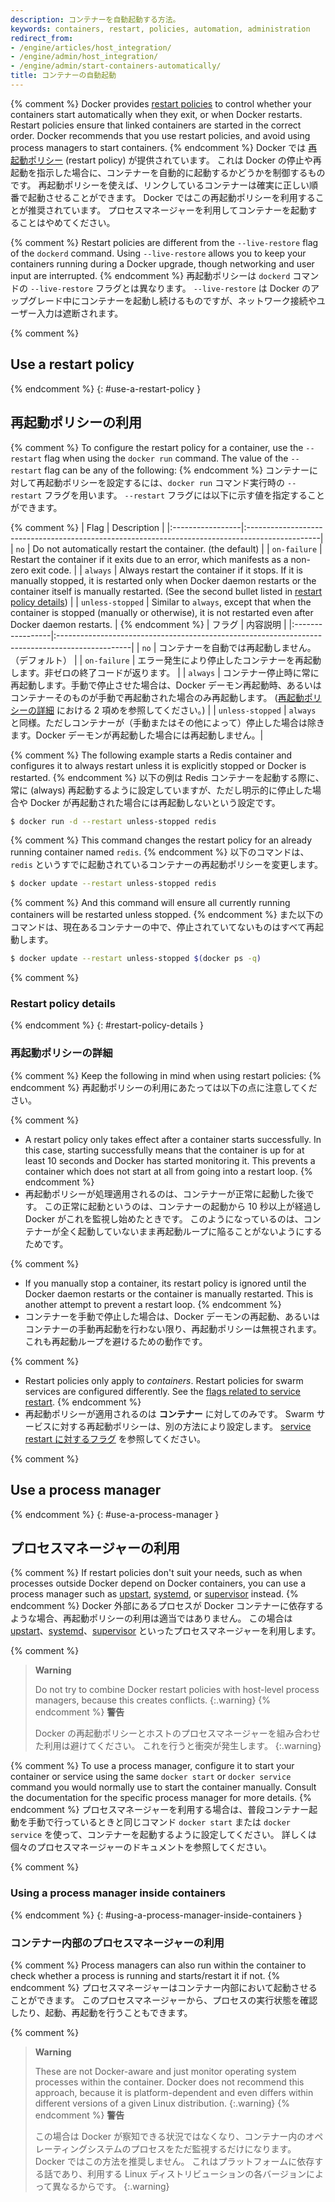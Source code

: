 ```yaml
---
description: コンテナーを自動起動する方法。
keywords: containers, restart, policies, automation, administration
redirect_from:
- /engine/articles/host_integration/
- /engine/admin/host_integration/
- /engine/admin/start-containers-automatically/
title: コンテナーの自動起動
---
```


{% comment %}
Docker provides [restart policies](../../engine/reference/run.md#restart-policies---restart)
to control whether your containers start automatically when they exit, or when
Docker restarts. Restart policies ensure that linked containers are started in
the correct order. Docker recommends that you use restart policies, and avoid
using process managers to start containers.
{% endcomment %}
Docker では [再起動ポリシー](../../engine/reference/run.md#restart-policies---restart) (restart policy) が提供されています。
これは Docker の停止や再起動を指示した場合に、コンテナーを自動的に起動するかどうかを制御するものです。
再起動ポリシーを使えば、リンクしているコンテナーは確実に正しい順番で起動させることができます。
Docker ではこの再起動ポリシーを利用することが推奨されています。
プロセスマネージャーを利用してコンテナーを起動することはやめてください。

{% comment %}
Restart policies are different from the `--live-restore` flag of the `dockerd`
command. Using `--live-restore` allows you to keep your containers running
during a Docker upgrade, though networking and user input are interrupted.
{% endcomment %}
再起動ポリシーは `dockerd` コマンドの `--live-restore` フラグとは異なります。
`--live-restore` は Docker のアップグレード中にコンテナーを起動し続けるものですが、ネットワーク接続やユーザー入力は遮断されます。

{% comment %}
## Use a restart policy
{% endcomment %}
{: #use-a-restart-policy }
## 再起動ポリシーの利用

{% comment %}
To configure the restart policy for a container, use the `--restart` flag
when using the `docker run` command. The value of the `--restart` flag can be
any of the following:
{% endcomment %}
コンテナーに対して再起動ポリシーを設定するには、`docker run` コマンド実行時の `--restart` フラグを用います。
`--restart` フラグには以下に示す値を指定することができます。

{% comment %}
| Flag             | Description                                                                                     |
|:-----------------|:------------------------------------------------------------------------------------------------|
| `no`             | Do not automatically restart the container. (the default)                                       |
| `on-failure`     | Restart the container if it exits due to an error, which manifests as a non-zero exit code.     |
| `always`         | Always restart the container if it stops. If it is manually stopped, it is restarted only when Docker daemon restarts or the container itself is manually restarted. (See the second bullet listed in [restart policy details](#restart-policy-details)) |
| `unless-stopped` | Similar to `always`, except that when the container is stopped (manually or otherwise), it is not restarted even after Docker daemon restarts. |
{% endcomment %}
| フラグ           | 内容説明                                                                                        |
|:-----------------|:------------------------------------------------------------------------------------------------|
| `no`             | コンテナーを自動では再起動しません。（デフォルト）                                              |
| `on-failure`     | エラー発生により停止したコンテナーを再起動します。非ゼロの終了コードが返ります。                |
| `always`         | コンテナー停止時に常に再起動します。手動で停止させた場合は、Docker デーモン再起動時、あるいはコンテナーそのものが手動で再起動された場合のみ再起動します。 ([再起動ポリシーの詳細](#restart-policy-details) における 2 項めを参照してください。) |
| `unless-stopped` | `always` と同様。ただしコンテナーが（手動またはその他によって）停止した場合は除きます。Docker デーモンが再起動した場合には再起動しません。|

{% comment %}
The following example starts a Redis container and configures it to always
restart unless it is explicitly stopped or Docker is restarted.
{% endcomment %}
以下の例は Redis コンテナーを起動する際に、常に (always) 再起動するように設定していますが、ただし明示的に停止した場合や Docker が再起動された場合には再起動しないという設定です。

```bash
$ docker run -d --restart unless-stopped redis
```

{% comment %}
This command changes the restart policy for an already running container named `redis`.
{% endcomment %}
以下のコマンドは、`redis` というすでに起動されているコンテナーの再起動ポリシーを変更します。

```bash
$ docker update --restart unless-stopped redis
```

{% comment %}
And this command will ensure all currently running containers will be restarted unless stopped.
{% endcomment %}
また以下のコマンドは、現在あるコンテナーの中で、停止されていてないものはすべて再起動します。

```bash
$ docker update --restart unless-stopped $(docker ps -q)
```

{% comment %}
### Restart policy details
{% endcomment %}
{: #restart-policy-details }
### 再起動ポリシーの詳細

{% comment %}
Keep the following in mind when using restart policies:
{% endcomment %}
再起動ポリシーの利用にあたっては以下の点に注意してください。

{% comment %}
- A restart policy only takes effect after a container starts successfully. In
  this case, starting successfully means that the container is up for at least
  10 seconds and Docker has started monitoring it. This prevents a container
  which does not start at all from going into a restart loop.
{% endcomment %}
- 再起動ポリシーが処理適用されるのは、コンテナーが正常に起動した後です。
  この正常に起動というのは、コンテナーの起動から 10 秒以上が経過し Docker がこれを監視し始めたときです。
  このようになっているのは、コンテナーが全く起動していないまま再起動ループに陥ることがないようにするためです。

{% comment %}
- If you manually stop a container, its restart policy is ignored until the
  Docker daemon restarts or the container is manually restarted. This is another
  attempt to prevent a restart loop.
{% endcomment %}
- コンテナーを手動で停止した場合は、Docker デーモンの再起動、あるいはコンテナーの手動再起動を行わない限り、再起動ポリシーは無視されます。
  これも再起動ループを避けるための動作です。

{% comment %}
- Restart policies only apply to _containers_. Restart policies for swarm
  services are configured differently. See the
  [flags related to service restart](../../engine/reference/commandline/service_create.md).
{% endcomment %}
- 再起動ポリシーが適用されるのは **コンテナー** に対してのみです。
  Swarm サービスに対する再起動ポリシーは、別の方法により設定します。
  [service restart に対するフラグ](../../engine/reference/commandline/service_create.md) を参照してください。


{% comment %}
## Use a process manager
{% endcomment %}
{: #use-a-process-manager }
## プロセスマネージャーの利用

{% comment %}
If restart policies don't suit your needs, such as when processes outside
Docker depend on Docker containers, you can use a process manager such as
[upstart](http://upstart.ubuntu.com/),
[systemd](http://freedesktop.org/wiki/Software/systemd/), or
[supervisor](http://supervisord.org/) instead.
{% endcomment %}
Docker 外部にあるプロセスが Docker コンテナーに依存するような場合、再起動ポリシーの利用は適当ではありません。
この場合は [upstart](http://upstart.ubuntu.com/)、[systemd](http://freedesktop.org/wiki/Software/systemd/)、[supervisor](http://supervisord.org/) といったプロセスマネージャーを利用します。

{% comment %}
> **Warning**
>
> Do not try to combine Docker restart policies with host-level process managers,
> because this creates conflicts.
{:.warning}
{% endcomment %}
> **警告**
>
> Docker の再起動ポリシーとホストのプロセスマネージャーを組み合わせた利用は避けてください。
> これを行うと衝突が発生します。
{:.warning}

{% comment %}
To use a process manager, configure it to start your container or service using
the same `docker start` or `docker service` command you would normally use to
start the container manually. Consult the documentation for the specific
process manager for more details.
{% endcomment %}
プロセスマネージャーを利用する場合は、普段コンテナー起動を手動で行っているときと同じコマンド
`docker start` または `docker service` を使って、コンテナーを起動するように設定してください。
詳しくは個々のプロセスマネージャーのドキュメントを参照してください。

{% comment %}
### Using a process manager inside containers
{% endcomment %}
{: #using-a-process-manager-inside-containers }
### コンテナー内部のプロセスマネージャーの利用

{% comment %}
Process managers can also run within the container to check whether a process is
running and starts/restart it if not.
{% endcomment %}
プロセスマネージャーはコンテナー内部において起動させることができます。
このプロセスマネージャーから、プロセスの実行状態を確認したり、起動、再起動を行うこともできます。

{% comment %}
> **Warning**
>
> These are not Docker-aware and just monitor operating system processes within
> the container. Docker does not recommend this approach, because it is
> platform-dependent and even differs within different versions of a given Linux
> distribution.
{:.warning}
{% endcomment %}
> **警告**
>
> この場合は Docker が察知できる状況ではなくなり、コンテナー内のオペレーティングシステムのプロセスをただ監視するだけになります。
> Docker ではこの方法を推奨しません。
> これはプラットフォームに依存する話であり、利用する Linux ディストリビューションの各バージョンによって異なるからです。
{:.warning}
